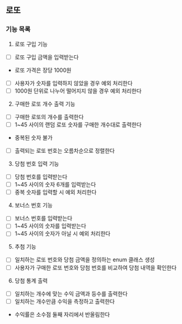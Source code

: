 
## 로또

### 기능 목록

1. 로또 구입 기능
- [ ] 로또 구입 금액을 입력받는다
- 로또 가격은 장당 1000원
- [ ] 사용자가 숫자를 입력하지 않았을 경우 예외 처리한다
- [ ] 1000원 단위로 나누어 떨어지지 않을 경우 예외 처리한다

2. 구매한 로또 개수 출력 기능
- [ ] 구매한 로또의 개수를 출력한다
- [ ] 1~45 사이의 랜덤 로또 숫자를 구매한 개수대로 출력한다
- 중복된 숫자 불가
- [ ] 출력되는 로또 번호는 오름차순으로 정렬한다

3. 당첨 번호 입력 기능
- [ ] 당첨 번호를 입력받는다
- [ ] 1~45 사이의 숫자 6개를 입력받는다
- [ ] 중복 숫자를 입력할 시 예외 처리한다

4. 보너스 번호 기능
- [ ] 보너스 번호를 입력받는다
- [ ] 1~45 사이의 숫자를 입력받는다
- [ ] 1~45 사이의 숫자가 아닐 시 예외 처리한다

5. 추첨 기능
- [ ] 일치하는 로또 번호와 당첨 금액을 정의하는 enum 클래스 생성
- [ ] 사용자가 구매한 로또 번호와 당첨 번호를 비교하여 당첨 내역을 확인한다

6. 당첨 통계 출력
- [ ] 일치하는 개수에 맞는 수익 금액과 등수를 출력한다
- [ ] 일치하는 개수만큼 수익을 측정하고 출력한다
- 수익률은 소수점 둘째 자리에서 반올림한다
